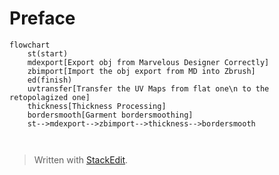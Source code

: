 # Preface


```mermaid
flowchart
	st(start)
	mdexport[Export obj from Marvelous Designer Correctly]
	zbimport[Import the obj export from MD into Zbrush]
	ed(finish)
	uvtransfer[Transfer the UV Maps from flat one\n to the retopolagized one]
	thickness[Thickness Processing]
	bordersmooth[Garment bordersmoothing]
	st-->mdexport-->zbimport-->thickness-->bordersmooth
	


```


> Written with [StackEdit](https://stackedit.io/).
<!--stackedit_data:
eyJoaXN0b3J5IjpbLTE3ODg0MDY2MjYsMTc2OTgwMjY4LC02Nj
AwNTMyMDAsMTE3ODMyODI2M119
-->